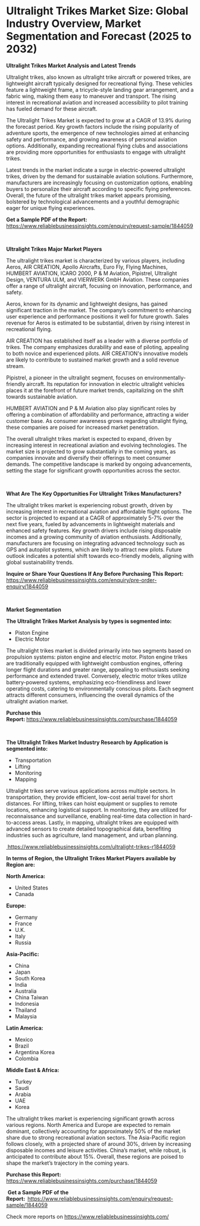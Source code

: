 <p><h1>Ultralight Trikes Market Size: Global Industry Overview, Market Segmentation and Forecast (2025 to 2032)</h1></p><p><strong>Ultralight Trikes Market Analysis and Latest Trends</strong></p>
<p><p>Ultralight trikes, also known as ultralight trike aircraft or powered trikes, are lightweight aircraft typically designed for recreational flying. These vehicles feature a lightweight frame, a tricycle-style landing gear arrangement, and a fabric wing, making them easy to maneuver and transport. The rising interest in recreational aviation and increased accessibility to pilot training has fueled demand for these aircraft.</p><p>The Ultralight Trikes Market is expected to grow at a CAGR of 13.9% during the forecast period. Key growth factors include the rising popularity of adventure sports, the emergence of new technologies aimed at enhancing safety and performance, and growing awareness of personal aviation options. Additionally, expanding recreational flying clubs and associations are providing more opportunities for enthusiasts to engage with ultralight trikes.</p><p>Latest trends in the market indicate a surge in electric-powered ultralight trikes, driven by the demand for sustainable aviation solutions. Furthermore, manufacturers are increasingly focusing on customization options, enabling buyers to personalize their aircraft according to specific flying preferences. Overall, the future of the ultralight trikes market appears promising, bolstered by technological advancements and a youthful demographic eager for unique flying experiences.</p></p>
<p><strong>Get a Sample PDF of the Report:&nbsp;</strong> <a href="https://www.reliablebusinessinsights.com/enquiry/request-sample/1844059?utm_campaign=2302&utm_medium=2&utm_source=Github&utm_content=ia&utm_term=09042025&utm_id=ultralight-trikes">https://www.reliablebusinessinsights.com/enquiry/request-sample/1844059</a></p>
<p>&nbsp;</p>
<p><strong>Ultralight Trikes Major Market Players</strong></p>
<p><p>The ultralight trikes market is characterized by various players, including Aeros, AIR CREATION, Apollo Aircrafts, Euro Fly, Flying Machines, HUMBERT AVIATION, ICARO 2000, P & M Aviation, Pipistrel, Ultralight Design, VENTURA ULM, and VIERWERK GmbH Aviation. These companies offer a range of ultralight aircraft, focusing on innovation, performance, and safety.</p><p>Aeros, known for its dynamic and lightweight designs, has gained significant traction in the market. The company’s commitment to enhancing user experience and performance positions it well for future growth. Sales revenue for Aeros is estimated to be substantial, driven by rising interest in recreational flying.</p><p>AIR CREATION has established itself as a leader with a diverse portfolio of trikes. The company emphasizes durability and ease of piloting, appealing to both novice and experienced pilots. AIR CREATION's innovative models are likely to contribute to sustained market growth and a solid revenue stream.</p><p>Pipistrel, a pioneer in the ultralight segment, focuses on environmentally-friendly aircraft. Its reputation for innovation in electric ultralight vehicles places it at the forefront of future market trends, capitalizing on the shift towards sustainable aviation.</p><p>HUMBERT AVIATION and P & M Aviation also play significant roles by offering a combination of affordability and performance, attracting a wider customer base. As consumer awareness grows regarding ultralight flying, these companies are poised for increased market penetration.</p><p>The overall ultralight trikes market is expected to expand, driven by increasing interest in recreational aviation and evolving technologies. The market size is projected to grow substantially in the coming years, as companies innovate and diversify their offerings to meet consumer demands. The competitive landscape is marked by ongoing advancements, setting the stage for significant growth opportunities across the sector.</p></p>
<p>&nbsp;</p>
<p><strong>What Are The Key Opportunities For Ultralight Trikes Manufacturers?</strong></p>
<p><p>The ultralight trikes market is experiencing robust growth, driven by increasing interest in recreational aviation and affordable flight options. The sector is projected to expand at a CAGR of approximately 5-7% over the next five years, fueled by advancements in lightweight materials and enhanced safety features. Key growth drivers include rising disposable incomes and a growing community of aviation enthusiasts. Additionally, manufacturers are focusing on integrating advanced technology such as GPS and autopilot systems, which are likely to attract new pilots. Future outlook indicates a potential shift towards eco-friendly models, aligning with global sustainability trends.</p></p>
<p><strong>Inquire or Share Your Questions If Any Before Purchasing This Report:</strong> <a href="https://www.reliablebusinessinsights.com/enquiry/pre-order-enquiry/1844059?utm_campaign=2302&utm_medium=2&utm_source=Github&utm_content=ia&utm_term=09042025&utm_id=ultralight-trikes">https://www.reliablebusinessinsights.com/enquiry/pre-order-enquiry/1844059</a></p>
<p>&nbsp;</p>
<p><strong>Market Segmentation</strong></p>
<p><strong>The Ultralight Trikes Market Analysis by types is segmented into:</strong></p>
<p><ul><li>Piston Engine</li><li>Electric Motor</li></ul></p>
<p><p>The ultralight trikes market is divided primarily into two segments based on propulsion systems: piston engine and electric motor. Piston engine trikes are traditionally equipped with lightweight combustion engines, offering longer flight durations and greater range, appealing to enthusiasts seeking performance and extended travel. Conversely, electric motor trikes utilize battery-powered systems, emphasizing eco-friendliness and lower operating costs, catering to environmentally conscious pilots. Each segment attracts different consumers, influencing the overall dynamics of the ultralight aviation market.</p></p>
<p><strong>Purchase this Report:&nbsp;</strong><a href="https://www.reliablebusinessinsights.com/purchase/1844059?utm_campaign=2302&utm_medium=2&utm_source=Github&utm_content=ia&utm_term=09042025&utm_id=ultralight-trikes">https://www.reliablebusinessinsights.com/purchase/1844059</a></p>
<p>&nbsp;</p>
<p><strong>The Ultralight Trikes Market Industry Research by Application is segmented into:</strong></p>
<p><ul><li>Transportation</li><li>Lifting</li><li>Monitoring</li><li>Mapping</li></ul></p>
<p><p>Ultralight trikes serve various applications across multiple sectors. In transportation, they provide efficient, low-cost aerial travel for short distances. For lifting, trikes can hoist equipment or supplies to remote locations, enhancing logistical support. In monitoring, they are utilized for reconnaissance and surveillance, enabling real-time data collection in hard-to-access areas. Lastly, in mapping, ultralight trikes are equipped with advanced sensors to create detailed topographical data, benefiting industries such as agriculture, land management, and urban planning.</p></p>
<p><a href="https://www.reliablebusinessinsights.com/ultralight-trikes-r1844059?utm_campaign=2302&utm_medium=2&utm_source=Github&utm_content=ia&utm_term=09042025&utm_id=ultralight-trikes">&nbsp;https://www.reliablebusinessinsights.com/ultralight-trikes-r1844059</a></p>
<p><strong>In terms of Region, the Ultralight Trikes Market Players available by Region are:</strong></p>
<p>
    <p> <strong> North America: </strong>
        <ul>
            <li>United States</li>
            <li>Canada</li>
        </ul>
        </p> 
    <p> <strong> Europe: </strong>
        <ul>
            <li>Germany</li>
            <li>France</li>
            <li>U.K.</li>
            <li>Italy</li>
            <li>Russia</li>
        </ul>
        </p> 
    <p> <strong> Asia-Pacific: </strong>
        <ul>
            <li>China</li>
            <li>Japan</li>
            <li>South Korea</li>
            <li>India</li>
            <li>Australia</li>
            <li>China Taiwan</li>
            <li>Indonesia</li>
            <li>Thailand</li>
            <li>Malaysia</li>
        </ul>
        </p> 
    <p> <strong> Latin America: </strong>
        <ul>
            <li>Mexico</li>
            <li>Brazil</li>
            <li>Argentina Korea</li>
            <li>Colombia</li>
        </ul>
        </p> 
    <p> <strong> Middle East & Africa: </strong>
        <ul>
            <li>Turkey</li>
            <li>Saudi</li>
            <li>Arabia</li>
            <li>UAE</li>
            <li>Korea</li>
        </ul>
    </p>
    </p>
<p><p>The ultralight trikes market is experiencing significant growth across various regions. North America and Europe are expected to remain dominant, collectively accounting for approximately 50% of the market share due to strong recreational aviation sectors. The Asia-Pacific region follows closely, with a projected share of around 30%, driven by increasing disposable incomes and leisure activities. China’s market, while robust, is anticipated to contribute about 15%. Overall, these regions are poised to shape the market’s trajectory in the coming years.</p></p>
<p><strong>Purchase this Report: </strong><a href="https://www.reliablebusinessinsights.com/purchase/1844059?utm_campaign=2302&utm_medium=2&utm_source=Github&utm_content=ia&utm_term=09042025&utm_id=ultralight-trikes">https://www.reliablebusinessinsights.com/purchase/1844059</a></p>
<p>&nbsp;<strong>Get a Sample PDF of the Report:&nbsp;&nbsp;</strong><a href="https://www.reliablebusinessinsights.com/enquiry/request-sample/1844059?utm_campaign=2302&utm_medium=2&utm_source=Github&utm_content=ia&utm_term=09042025&utm_id=ultralight-trikes">https://www.reliablebusinessinsights.com/enquiry/request-sample/1844059</a></p>
<p><strong></strong></p>
<p>Check more reports on <a href="https://www.reliablebusinessinsights.com/?utm_campaign=2302&utm_medium=2&utm_source=Github&utm_content=ia&utm_term=09042025&utm_id=ultralight-trikes">https://www.reliablebusinessinsights.com/</a></p>